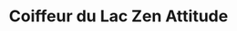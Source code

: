 ---
title: "Coiffeur du Lac Zen Attitude"
url: /blois/coiffeur-du-lac-zen-attitude/
shop: coiffeur
---